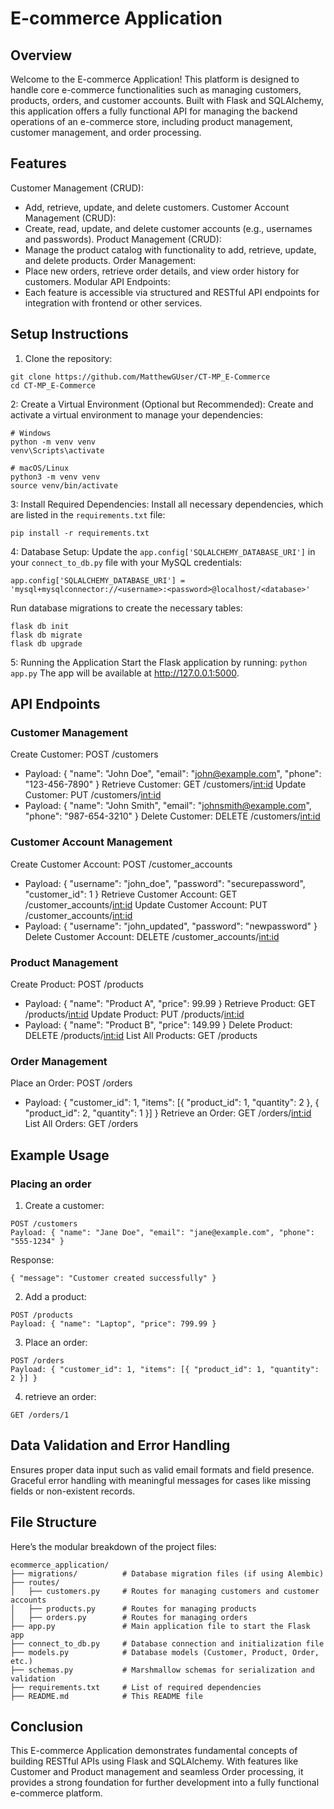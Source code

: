 # E-commerce Application

## Overview
Welcome to the E-commerce Application! This platform is designed to handle core e-commerce functionalities such as managing customers, products, orders, and customer accounts. Built with Flask and SQLAlchemy, this application offers a fully functional API for managing the backend operations of an e-commerce store, including product management, customer management, and order processing.

## Features
Customer Management (CRUD):
* Add, retrieve, update, and delete customers.
Customer Account Management (CRUD):
* Create, read, update, and delete customer accounts (e.g., usernames and passwords).
Product Management (CRUD):
* Manage the product catalog with functionality to add, retrieve, update, and delete products.
Order Management:
* Place new orders, retrieve order details, and view order history for customers.
Modular API Endpoints:
* Each feature is accessible via structured and RESTful API endpoints for integration with frontend or other services.

## Setup Instructions
1. Clone the repository:
```
git clone https://github.com/MatthewGUser/CT-MP_E-Commerce
cd CT-MP_E-Commerce
```
2: Create a Virtual Environment (Optional but Recommended):
Create and activate a virtual environment to manage your dependencies:
```
# Windows
python -m venv venv
venv\Scripts\activate

# macOS/Linux
python3 -m venv venv
source venv/bin/activate
```
3: Install Required Dependencies:
Install all necessary dependencies, which are listed in the `requirements.txt` file:
```
pip install -r requirements.txt
```
4: Database Setup:
Update the `app.config['SQLALCHEMY_DATABASE_URI']` in your `connect_to_db.py` file with your MySQL credentials:
```
app.config['SQLALCHEMY_DATABASE_URI'] = 'mysql+mysqlconnector://<username>:<password>@localhost/<database>'
```

Run database migrations to create the necessary tables:
```
flask db init
flask db migrate
flask db upgrade
```
5: Running the Application
Start the Flask application by running:
`python app.py`
The app will be available at http://127.0.0.1:5000.

## API Endpoints
### Customer Management
Create Customer: POST /customers
* Payload: { "name": "John Doe", "email": "john@example.com", "phone": "123-456-7890" }
Retrieve Customer: GET /customers/<int:id>
Update Customer: PUT /customers/<int:id>
* Payload: { "name": "John Smith", "email": "johnsmith@example.com", "phone": "987-654-3210" }
Delete Customer: DELETE /customers/<int:id>

### Customer Account Management
Create Customer Account: POST /customer_accounts
* Payload: { "username": "john_doe", "password": "securepassword", "customer_id": 1 }
Retrieve Customer Account: GET /customer_accounts/<int:id>
Update Customer Account: PUT /customer_accounts/<int:id>
* Payload: { "username": "john_updated", "password": "newpassword" }
Delete Customer Account: DELETE /customer_accounts/<int:id>

### Product Management
Create Product: POST /products
* Payload: { "name": "Product A", "price": 99.99 }
Retrieve Product: GET /products/<int:id>
Update Product: PUT /products/<int:id>
* Payload: { "name": "Product B", "price": 149.99 }
Delete Product: DELETE /products/<int:id>
List All Products: GET /products

### Order Management
Place an Order: POST /orders
* Payload: { "customer_id": 1, "items": [{ "product_id": 1, "quantity": 2 }, { "product_id": 2, "quantity": 1 }] }
Retrieve an Order: GET /orders/<int:id>
List All Orders: GET /orders

## Example Usage
### Placing an order
1. Create a customer:
```
POST /customers
Payload: { "name": "Jane Doe", "email": "jane@example.com", "phone": "555-1234" }
```
Response:
```
{ "message": "Customer created successfully" }
```
2. Add a product:
```
POST /products
Payload: { "name": "Laptop", "price": 799.99 }
```
3. Place an order:
```
POST /orders
Payload: { "customer_id": 1, "items": [{ "product_id": 1, "quantity": 2 }] }
```
4. retrieve an order:
```
GET /orders/1
```

## Data Validation and Error Handling
Ensures proper data input such as valid email formats and field presence.
Graceful error handling with meaningful messages for cases like missing fields or non-existent records.

## File Structure
Here’s the modular breakdown of the project files:
```
ecommerce_application/
├── migrations/          # Database migration files (if using Alembic)
├── routes/
│   ├── customers.py     # Routes for managing customers and customer accounts
│   ├── products.py      # Routes for managing products
│   ├── orders.py        # Routes for managing orders
├── app.py               # Main application file to start the Flask app
├── connect_to_db.py     # Database connection and initialization file
├── models.py            # Database models (Customer, Product, Order, etc.)
├── schemas.py           # Marshmallow schemas for serialization and validation
├── requirements.txt     # List of required dependencies
├── README.md            # This README file
```


## Conclusion
This E-commerce Application demonstrates fundamental concepts of building RESTful APIs using Flask and SQLAlchemy. With features like Customer and Product management and seamless Order processing, it provides a strong foundation for further development into a fully functional e-commerce platform.